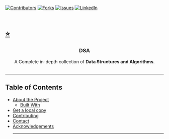 [![Contributors](https://img.shields.io/github/contributors/Kuldeep-Padshala/DSA)](https://github.com/Kuldeep-Padshala/DSA/graphs/contributors)
[![Forks](https://img.shields.io/github/forks/Kuldeep-Padshala/DSA)](https://github.com/Kuldeep-Padshala/DSA/graphs/forks)
[![Issues](https://img.shields.io/github/issues/Kuldeep-Padshala/DSA)](https://github.com/Kuldeep-Padshala/DSA/graphs/issues)
[![LinkedIn](https://img.shields.io/github/LinkedIn/Kuldeep-Padshala/DSA)](https://www.linkedin.com/in/kuldeep-patel-5434b9242/)

<br />
<p align="center">
  <a href="https://github.com/Kuldeep-Padshala/DSA">
<!--     <img src="Images/logo.png" alt="Logo" width="80" height="80"> -->
    <h2>⭐️</h2>
  </a>

  <h3 align="center">DSA</h3>

   <p align="center">
    A Complete in-depth collection of <b>Data Structures and Algorithms</b>.
    <br />
    <br />
   </p>

   - - -
   ## Table of Contents

* [About the Project](#about-the-project)
  * [Built With](#built-with)
* [Get a local copy](#get-a-local-copy)
* [Contributing](#contributing)
* [Contact](#contact)
* [Acknowledgements](#acknowledgements)
   - - -
